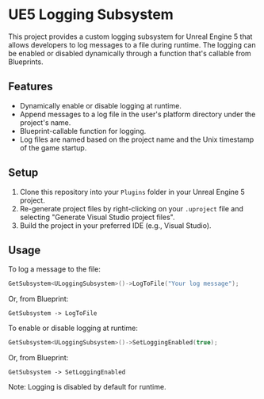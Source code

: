 # UE5 Logging Subsystem

This project provides a custom logging subsystem for Unreal Engine 5 that allows developers to log messages to a file during runtime. The logging can be enabled or disabled dynamically through a function that's callable from Blueprints.

## Features

- Dynamically enable or disable logging at runtime.
- Append messages to a log file in the user's platform directory under the project's name.
- Blueprint-callable function for logging.
- Log files are named based on the project name and the Unix timestamp of the game startup.

## Setup

1. Clone this repository into your `Plugins` folder in your Unreal Engine 5 project.
2. Re-generate project files by right-clicking on your `.uproject` file and selecting "Generate Visual Studio project files".
3. Build the project in your preferred IDE (e.g., Visual Studio).

## Usage

To log a message to the file:

```cpp
GetSubsystem<ULoggingSubsystem>()->LogToFile("Your log message");
```

Or, from Blueprint:

```plaintext
GetSubsystem -> LogToFile
```

To enable or disable logging at runtime:

```cpp
GetSubsystem<ULoggingSubsystem>()->SetLoggingEnabled(true);
```

Or, from Blueprint:

```plaintext
GetSubsystem -> SetLoggingEnabled
```

Note: Logging is disabled by default for runtime.
